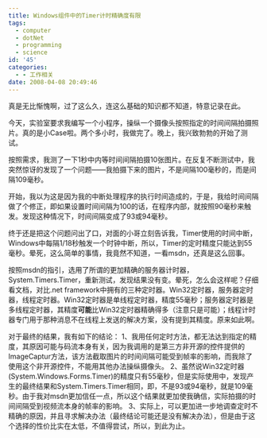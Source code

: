 ```yaml
---
title: Windows组件中的Timer计时精确度有限
tags:
  - computer
  - dotNet
  - programming
  - science
id: '45'
categories:
  - - 工作相关
date: 2008-04-08 20:49:46
---
```


真是无比惭愧啊，过了这么久，连这么基础的知识都不知道，特意记录在此。

今天，实验室要求我编写一个小程序，操纵一个摄像头按照指定的时间间隔拍摄照片。真的是小Case啦。两个多小时，我做完了。晚上，我兴致勃勃的开始了测试。

按照需求，我测了一下1秒中内等时间间隔拍摄10张图片。在反复不断测试中，我突然惊讶的发现了一个问题——我拍摄下来的图片，不是间隔100毫秒的，而是间隔109毫秒。

开始，我以为这是因为我的中断处理程序的执行时间造成的，于是，我给时间间隔做了个修正，即如果设置时间间隔为100的话，在程序内部，就按照90毫秒来触发。发现这种情况下，时间间隔变成了93或94毫秒。

终于还是把这个问题问出了口，对面的小哥立刻告诉我，Timer使用的时间中断，Windows中每隔1/18秒触发一个时钟中断，所以，Timer的定时精度只能达到55毫秒。晕死，这么简单的事情，我竟然不知道，一看msdn，还真是这么回事。

按照msdn的指引，选用了所谓的更加精确的服务器计时器，System.Timers.Timer，重新测试，发现结果没有变。晕死，怎么会这样呢？仔细看文档，对比.net framework中拥有的三种定时器。Win32定时器，服务器定时器，线程定时器。Win32定时器是单线程定时器，精度55毫秒；服务器定时器是多线程定时器，其精度**可能**比Win32定时器精确得多（注意只是可能）；线程计时器专门用于那种消息不在线程上发送的解决方案，没有提到其精度。原来如此啊。

对于最终的结果，我有如下的结论：
1、我用任何定时方法，都无法达到指定的精度，其原因可能与码流本身有关，因为我调用的是第三方非开源的控件提供的ImageCaptur方法，该方法截取图片的时间间隔可能受到帧率的影响，而我除了使用这个非开源控件，不能用其他办法操纵摄像头。
2、虽然说Win32定时器(System.Windows.Forms.Timer)的精度只有55毫秒，但是实际使用中，发现产生的最终结果和System.Timers.Timer相同，即，不是93或94毫秒，就是109毫秒。由于我对msdn更加信任一点，所以这个结果就更加使我确信，实际拍摄的时间间隔受到视频流本身的帧率的影响。
3、实际上，可以更加进一步地调查定时不精确的原因，并且寻求解决办法（最终结论可能还是没有解决办法），但是由于这个选择的性价比实在太低，不值得尝试，所以，到此为止。
